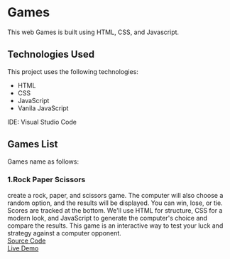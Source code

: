 # Games
 This web Games is built using HTML, CSS, and Javascript. 

## Technologies Used

This project uses the following technologies:

- HTML
- CSS
- JavaScript
- Vanila JavaScript

IDE: Visual Studio Code 

## Games List
 Games name as follows:

### 1.Rock Paper Scissors
  create a rock, paper, and scissors game. The computer will also choose a random option, and the results will be displayed. You can win, lose, or tie. Scores are tracked at the bottom. We'll use HTML for structure, CSS for a modern look, and JavaScript to generate the computer's choice and compare the results. This game is an interactive way to test your luck and strategy against a computer opponent.
<br>[ Source Code](https://github.com/Shetty852/webgames/tree/main/RockPaperScissors) <br>
[Live Demo](https://shetty852.github.io/webgames/RockPaperScissors/)
